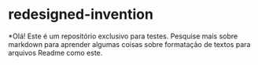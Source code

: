# redesigned-invention

*Olá! Este é um repositório exclusivo para testes. Pesquise mais sobre markdown para aprender algumas coisas sobre formatação de textos para arquivos Readme como este.